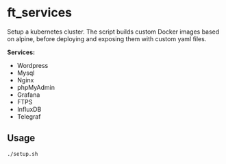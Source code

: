 # ft_services

Setup a kubernetes cluster.
The script builds custom Docker images based on alpine, before deploying and exposing them with custom yaml files.

**Services:**
  - Wordpress
  - Mysql
  - Nginx
  - phpMyAdmin
  - Grafana
  - FTPS
  - InfluxDB
  - Telegraf

## Usage
`./setup.sh`
